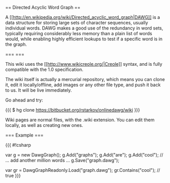== Directed Acyclic Word Graph ==

A [[http://en.wikipedia.org/wiki/Directed_acyclic_word_graph|DAWG]] is a data structure for storing large sets of character sequences, usually individual words. DAWG makes a good use of the redundancy in word sets, typically requiring considerably less memory than a plain list of words would, while enabling highly efficient lookups to test if a specific word is in the graph.

===  ===

This wiki uses the [[http://www.wikicreole.org/|Creole]] syntax, and is fully compatible with the 1.0 specification.

The wiki itself is actually a mercurial repository, which means you can clone it, edit it locally/offline, add images or any other file type, and push it back to us. It will be live immediately.

Go ahead and try:

{{{
$ hg clone https://bitbucket.org/rstarkov/onlinedawg/wiki
}}}

Wiki pages are normal files, with the .wiki extension. You can edit them locally, as well as creating new ones.

=== Example ===

{{{
#!csharp

var g = new DawgGraph();
g.Add("graphs");
g.Add("are");
g.Add("cool");
// ... add another million words ...
g.Save("graph.dawg");

var gr = DawgGraphReadonly.Load("graph.dawg");
gr.Contains("cool"); // true
}}}
